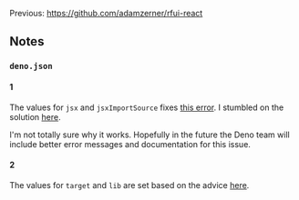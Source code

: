 Previous: https://github.com/adamzerner/rfui-react

## Notes

### `deno.json`

#### 1

The values for `jsx` and `jsxImportSource` fixes [this error](https://github.com/denoland/deno/issues/9425). I stumbled on the solution [here](https://docs.deno.com/runtime/manual/advanced/jsx_dom/jsx#using-jsx-import-source-in-a-configuration-file).

I'm not totally sure why it works. Hopefully in the future the Deno team will include better error messages and documentation for this issue.

#### 2

The values for `target` and `lib` are set based on the advice [here](https://docs.deno.com/runtime/manual/advanced/typescript/configuration#targeting-deno-and-the-browser).
